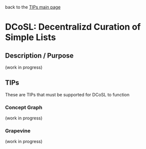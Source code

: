 back to the [TIPs main page](..)

DCoSL: Decentralizd Curation of Simple Lists
=====

## Description / Purpose

(work in progress)

## TIPs

These are TIPs that must be supported for DCoSL to function

### Concept Graph

(work in progress)

### Grapevine

(work in progress)
